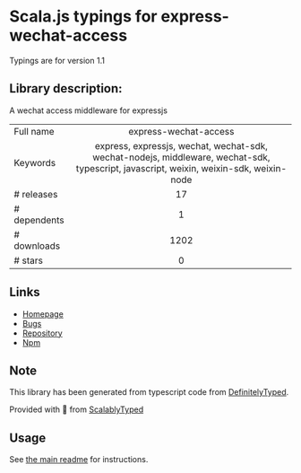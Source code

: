 
# Scala.js typings for express-wechat-access

Typings are for version 1.1

## Library description:
A wechat access middleware for expressjs

|                    |                 |
| ------------------ | :-------------: |
| Full name          | express-wechat-access |
| Keywords           | express, expressjs, wechat, wechat-sdk, wechat-nodejs, middleware, wechat-sdk, typescript, javascript, weixin, weixin-sdk, weixin-node |
| # releases         | 17 |
| # dependents       | 1 |
| # downloads        | 1202 |
| # stars            | 0 |

## Links
- [Homepage](https://github.com/simmons8616/express-wechat-access#readme)
- [Bugs](https://github.com/simmons8616/express-wechat-access/issues)
- [Repository](https://github.com/simmons8616/express-wechat-access)
- [Npm](https://www.npmjs.com/package/express-wechat-access)
    


## Note
This library has been generated from typescript code from [DefinitelyTyped](https://definitelytyped.org).

Provided with :purple_heart: from [ScalablyTyped](https://github.com/oyvindberg/ScalablyTyped)

## Usage
See [the main readme](../../readme.md) for instructions.


